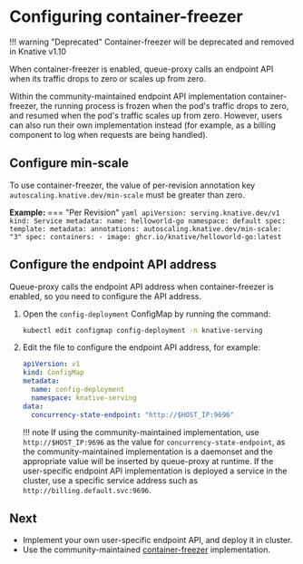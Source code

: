 # Configuring container-freezer

!!! warning "Deprecated"
    Container-freezer will be deprecated and removed in Knative v1.10

When container-freezer is enabled, queue-proxy calls an endpoint API when its traffic drops to zero or scales up from zero.

Within the community-maintained endpoint API implementation container-freezer, the running process is frozen when the pod's traffic drops to zero, and resumed when the pod's traffic scales up from zero. However, users can also run their own implementation instead (for example, as a billing component to log when requests are being handled).

## Configure min-scale

To use container-freezer, the value of per-revision annotation key `autoscaling.knative.dev/min-scale` must be greater than zero.

**Example:**
=== "Per Revision"
    ```yaml
    apiVersion: serving.knative.dev/v1
    kind: Service
    metadata:
      name: helloworld-go
      namespace: default
    spec:
      template:
        metadata:
          annotations:
            autoscaling.knative.dev/min-scale: "3"
        spec:
          containers:
            - image: ghcr.io/knative/helloworld-go:latest
    ```


## Configure the endpoint API address

Queue-proxy calls the endpoint API address when container-freezer is enabled, so you need to configure the API address.

1. Open the `config-deployment` ConfigMap by running the command:
    ```bash
    kubectl edit configmap config-deployment -n knative-serving
    ```
1. Edit the file to configure the endpoint API address, for example:
    ```yaml
    apiVersion: v1
    kind: ConfigMap
    metadata:
      name: config-deployment
      namespace: knative-serving
    data:
      concurrency-state-endpoint: "http://$HOST_IP:9696"
    ```

    !!! note
        If using the community-maintained implementation, use `http://$HOST_IP:9696` as the value for `concurrency-state-endpoint`, as the community-maintained implementation is a daemonset and the appropriate value will be inserted by queue-proxy at runtime. If the user-specific endpoint API implementation is deployed a service in the cluster, use a specific service address such as `http://billing.default.svc:9696`.

## Next
* Implement your own user-specific endpoint API, and deploy it in cluster.
* Use the community-maintained [container-freezer](https://github.com/knative-sandbox/container-freezer) implementation.
